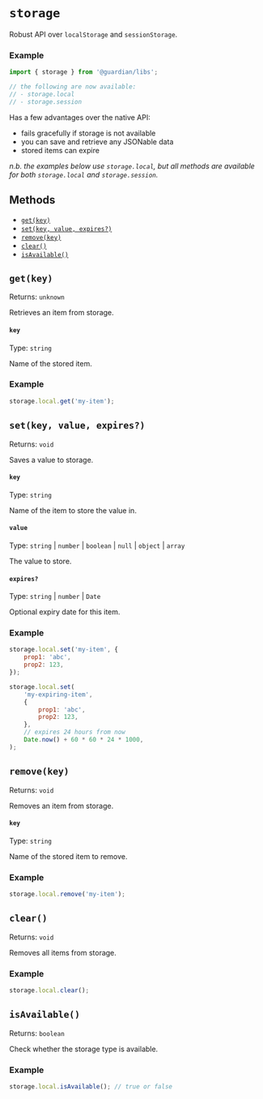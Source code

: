 # `storage`

Robust API over `localStorage` and `sessionStorage`.

### Example

```js
import { storage } from '@guardian/libs';

// the following are now available:
// - storage.local
// - storage.session
```

Has a few advantages over the native API:

- fails gracefully if storage is not available
- you can save and retrieve any JSONable data
- stored items can expire

_n.b. the examples below use `storage.local`, but all methods are available for both `storage.local` and `storage.session`._

## Methods

- [`get(key)`](#getkey)
- [`set(key, value, expires?)`](#setkey-value-expires)
- [`remove(key)`](#removekey)
- [`clear()`](#clear)
- [`isAvailable()`](#isavailable)

## `get(key)`

Returns: `unknown`

Retrieves an item from storage.

#### `key`

Type: `string`<br>

Name of the stored item.

### Example

```js
storage.local.get('my-item');
```

## `set(key, value, expires?)`

Returns: `void`

Saves a value to storage.

#### `key`

Type: `string`

Name of the item to store the value in.

#### `value`

Type: `string` | `number` | `boolean` | `null` | `object` | `array`

The value to store.

#### `expires?`

Type: `string` | `number` | `Date`

Optional expiry date for this item.

### Example

```js
storage.local.set('my-item', {
	prop1: 'abc',
	prop2: 123,
});

storage.local.set(
	'my-expiring-item',
	{
		prop1: 'abc',
		prop2: 123,
	},
	// expires 24 hours from now
	Date.now() + 60 * 60 * 24 * 1000,
);
```

## `remove(key)`

Returns: `void`

Removes an item from storage.

#### `key`

Type: `string`

Name of the stored item to remove.

### Example

```js
storage.local.remove('my-item');
```

## `clear()`

Returns: `void`

Removes all items from storage.

### Example

```js
storage.local.clear();
```

## `isAvailable()`

Returns: `boolean`

Check whether the storage type is available.

### Example

```js
storage.local.isAvailable(); // true or false
```
